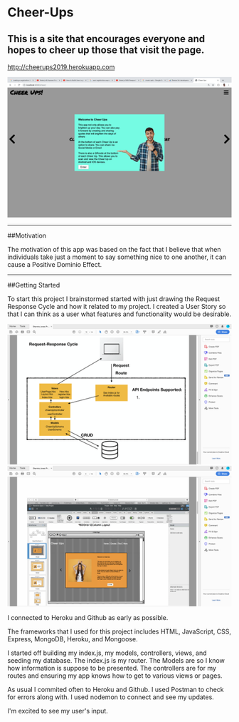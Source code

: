 # Cheer-Ups

## This is a site that encourages everyone and hopes to cheer up those that visit the page.


http://cheerups2019.herokuapp.com

![](public/img/Cheer-Up-Screenshot.png)




---
##Motivation

The motivation of this app was based on the fact that I believe that when individuals take just a moment to say something nice to one another, it can cause a Positive Dominio Effect.



---
##Getting Started

To start this project I brainstormed started with just drawing the Request Response Cycle and how it related to my project. I created a User Story so that I can think as a user what features and functionality would be desirable.

![](public/img/Req-Res.png)
![](public/img/Wireframe.png)

I connected to Heroku and Github as early as possible.

The frameworks that I used for this project includes  HTML, JavaScript, CSS, Express, MongoDB, Heroku, and Mongoose.

I started off building my index.js, my models, controllers, views, and seeding my database. The index.js is my router. The Models are so I know how information is suppose to be presented. The controllers are for my routes and ensuring my app knows how to get to various views or pages. 

As usual I commited often to Heroku and Github.
I used Postman to check for errors along with. I used nodemon to connect and see my updates. 

I'm excited to see my user's input.